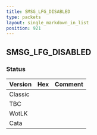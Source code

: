 ```yaml
---
title: SMSG_LFG_DISABLED
type: packets
layout: single_markdown_in_list
position: 921
---
```


## SMSG_LFG_DISABLED

### Status

Version | Hex | Comment
---------- | ---------- | ---------- 
Classic |  |  
TBC |  |  
WotLK |  |  
Cata |  |  
